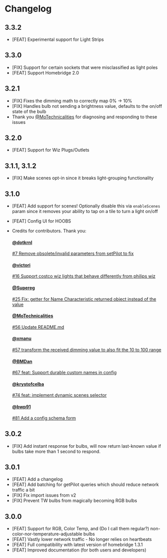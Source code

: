 # Changelog

## 3.3.2
- [FEAT] Experimental support for Light Strips

## 3.3.0
- [FIX] Support for certain sockets that were misclassified as light poles
- [FEAT] Support Homebridge 2.0

## 3.2.1
- [FIX] Fixes the dimming math to correctly map 0% -> 10% 
- [FIX] Handles bulb not sending a brightness value, defaults to the on/off state of the bulb
- Thank you [@MoTechnicalities](https://github.com/motechnicalities) for diagnosing and responding to these issues

## 3.2.0
- [FEAT] Support for Wiz Plugs/Outlets

## 3.1.1, 3.1.2
- [FIX] Make scenes opt-in since it breaks light-grouping functionality

## 3.1.0
- [FEAT] Add support for scenes! Optionally disable this via `enableScenes` param since it removes your ability to tap on a tile to turn a light on/off
- [FEAT] Config UI for HOOBS
- Credits for contributors. Thank you:
    #### [@dotkrnl](https://github.com/dotkrnl)
    [#7 Remove obsolete/invalid parameters from setPilot to fix](https://github.com/kpsuperplane/homebridge-wiz-lan/pull/7)

    #### [@victori](https://github.com/victori)
    [#16 Support costco wiz lights that behave differently from philips wiz](https://github.com/kpsuperplane/homebridge-wiz-lan/pull/16)

    #### [@Supereg](https://github.com/supereg)
    [#25 Fix: getter for Name Characteristic returned object instead of the value](https://github.com/kpsuperplane/homebridge-wiz-lan/pull/25)

    #### [@MoTechnicalities](https://github.com/motechnicalities)
    [#56 Update README.md](https://github.com/kpsuperplane/homebridge-wiz-lan/pull/56)

    #### [@xmanu](https://github.com/xmanu)
    [#57 transform the received dimming value to also fit the 10 to 100 range](https://github.com/kpsuperplane/homebridge-wiz-lan/pull/57)

    #### [@BMDan](https://github.com/bmdan)
    [#67 feat: Support durable custom names in config](https://github.com/kpsuperplane/homebridge-wiz-lan/pull/67)

    #### [@krystofcelba](https://github.com/krystofcelba)
    [#74 feat: implement dynamic scenes selector](https://github.com/kpsuperplane/homebridge-wiz-lan/pull/74)

    #### [@bwp91](https://github.com/bwp91)
    [#81 Add a config schema form](https://github.com/kpsuperplane/homebridge-wiz-lan/pull/81)

## 3.0.2
- [FIX] Add instant response for bulbs, will now return last-known value if bulbs take more than 1 second to respond.

## 3.0.1
- [FEAT] Add a changelog
- [FEAT] Add batching for getPilot queries which should reduce network traffic a bit
- [FIX] Fix import issues from v2
- [FIX] Prevent TW bulbs from magically becoming RGB bulbs

## 3.0.0

- [FEAT] Support for RGB, Color Temp, and (Do I call them regular?) non-color-nor-temperature-adjustable bulbs
- [FEAT] Vastly lower network traffic - No longer relies on heartbeats
- [FEAT] Full compatibility with latest version of homebridge 1.3.1
- [FEAT] Improved documentation (for both users and developers)